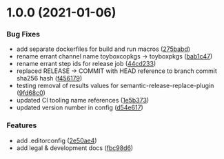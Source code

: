# 1.0.0 (2021-01-06)


### Bug Fixes

* add separate dockerfiles for build and run macros ([275babd](https://github.com/talismanco/mirror/commit/275babdfa1262965df70a767511ea36d168cd728))
* rename errant channel name toyboxcopkgs -> toyboxpkgs ([bab1c47](https://github.com/talismanco/mirror/commit/bab1c47e7ccaafec7689948ed45717883cbac34a))
* rename errant step ids for release job ([44cd233](https://github.com/talismanco/mirror/commit/44cd233705c3f9e56f44f4d84dd8736ee15d23ee))
* replaced RELEASE -> COMMIT with HEAD reference to branch commit sha256 hash ([f456179](https://github.com/talismanco/mirror/commit/f456179b35bb7d9674cb6328026c189aee6ba6fc))
* testing removal of results values for semantic-release-replace-plugin ([9fd68c0](https://github.com/talismanco/mirror/commit/9fd68c07c0123a755b13cb4fc56c77c34749207c))
* updated CI tooling name references ([1e5b373](https://github.com/talismanco/mirror/commit/1e5b373dce29389c5e934e1f3d2de3600f503f04))
* updated version number in config ([d54e617](https://github.com/talismanco/mirror/commit/d54e61721c1e8be19f02758bc865f9e6f683daab))


### Features

* add .editorconfig ([2e50ae4](https://github.com/talismanco/mirror/commit/2e50ae4eb7b40852916690334bde62050bbc19eb))
* add legal & development docs ([fbc98d6](https://github.com/talismanco/mirror/commit/fbc98d6fed12649a228c9d46ce0de7b1d2ef9a8a))
